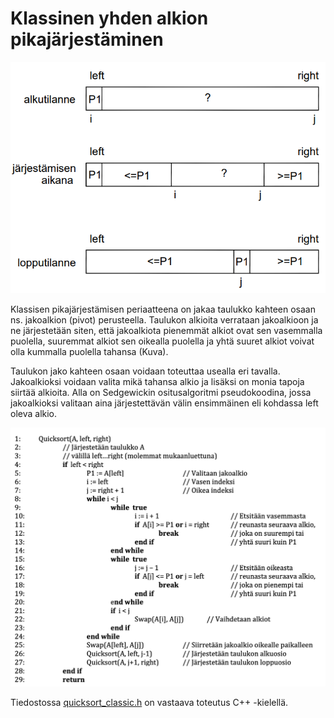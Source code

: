 # Klassinen yhden alkion pikajärjestäminen

<img src="png/classic.png" width="750">

Klassisen pikajärjestämisen periaatteena on jakaa taulukko kahteen osaan ns. jakoalkion (pivot) perusteella. Taulukon alkioita verrataan jakoalkioon ja ne järjestetään siten, että jakoalkiota pienemmät alkiot ovat sen vasemmalla puolella, suuremmat alkiot sen oikealla puolella ja yhtä suuret alkiot voivat olla kummalla puolella tahansa (Kuva).

Taulukon jako kahteen osaan voidaan toteuttaa usealla eri tavalla. Jakoalkioksi voidaan valita mikä tahansa alkio ja lisäksi on monia tapoja siirtää alkioita. Alla on Sedgewickin ositusalgoritmi pseudokoodina, jossa jakoalkioksi valitaan aina järjestettävän välin ensimmäinen eli kohdassa left oleva alkio.

<img src="png/classic_pseudocode.png" width="750">

Tiedostossa [quicksort_classic.h](https://github.com/lautanal/quicksort/blob/master/src/quicksort_classic.h) on vastaava toteutus C++ -kielellä.

